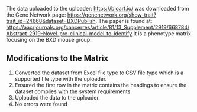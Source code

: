 



The data uploaded to the uploader: https://bioart.io/ was downloaded from the Gene Network page: https://genenetwork.org/show_trait?trait_id=24668&dataset=BXDPublish. The paper is found at: https://aacrjournals.org/cancerres/article/81/13_Supplement/2919/668784/Abstract-2919-Novel-pre-clinical-model-to-identify
It is a phenotype matrix focusing on the BXD mouse group.





## Modifications to the Matrix

1. Converted the dataset from Excel file type to CSV file type which is a supported file type with the uploader.
2. Ensured the first row in the matrix contains the headings to ensure the dataset complies with the system requirements.
3. Uploaded the data to the uploader.
4. No errors were found
